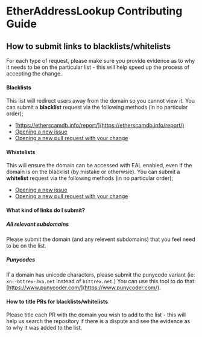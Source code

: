 # EtherAddressLookup Contributing Guide

## How to submit links to blacklists/whitelists

For each type of request, please make sure you provide evidence as to why it needs to be on the particular list - this will help speed up the process of accepting the change.

#### Blacklists

This list will redirect users away from the domain so you cannot view it. You can submit a **blacklist** request via the following methods (in no particular order);

* [https://etherscamdb.info/report/](https://etherscamdb.info/report/) 
* [Opening a new issue](https://github.com/409H/EtherAddressLookup/issues/new)
* [Opening a new pull request with your change](https://github.com/409H/EtherAddressLookup/compare)

#### Whistelists

This will ensure the domain can be accessed with EAL enabled, even if the domain is on the blacklist (by mistake or otherwsie). You can submit a **whitelist** request via the following methods (in no particular order);

* [Opening a new issue](https://github.com/409H/EtherAddressLookup/issues/new)
* [Opening a new pull request with your change](https://github.com/409H/EtherAddressLookup/compare)

#### What kind of links do I submit?

##### All relevant subdomains
Please submit the domain (and any relevent subdomains) that you feel need to be on the list. 

##### Punycodes
If a domain has unicode characters, please submit the punycode variant (ie: `xn--bttrex-3va.net` instead of `bíttrex.net`.) You can use this tool to do that: [https://www.punycoder.com/](https://www.punycoder.com/).

#### How to title PRs for blacklists/whitelists

Please title each PR with the domain you wish to add to the list - this will help us search the repository if there is a dispute and see the evidence as to why it was added to the list.
